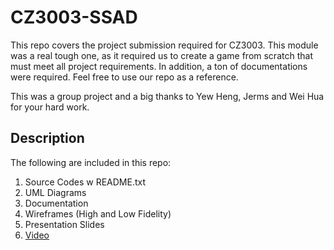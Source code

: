 # CZ3003-SSAD

This repo covers the project submission required for CZ3003. This module was a real tough one, as it required us to create a game from scratch that must meet all project requirements. In addition, a ton of documentations were required. Feel free to use our repo as a reference.

This was a group project and a big thanks to Yew Heng, Jerms and Wei Hua for your hard work.

## Description

The following are included in this repo:
1. Source Codes w README.txt
2. UML Diagrams
3. Documentation
4. Wireframes (High and Low Fidelity)
5. Presentation Slides
6. [Video](https://youtu.be/YeulxsLQWHU)
